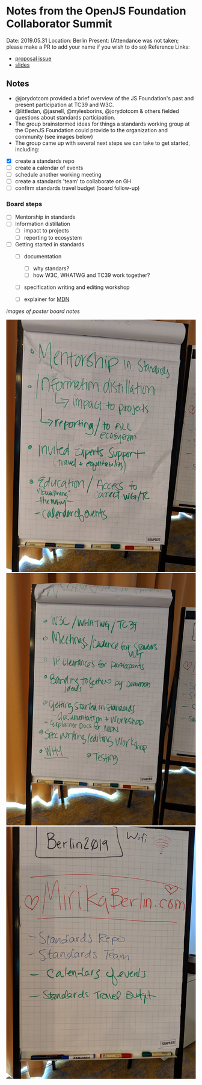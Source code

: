 # Notes from the OpenJS Foundation Collaborator Summit

Date: 2019.05.31
Location: Berlin
Present: (Attendance was not taken; please make a PR to add your name if you wish to do so)
Reference Links:
* [proposal issue](https://github.com/nodejs/open-standards/issues/18)
* [slides](https://docs.google.com/presentation/d/1tW7y1G0XYrIzujS_u82WWU9iO8-H2gWZODJQUmfnF7w/edit)

## Notes

* @jorydotcom provided a brief overview of the JS Foundation's past and present participation at TC39 and W3C.
* @littledan, @jasnell, @mylesborins, @jorydotcom & others fielded questions about standards participation.
* The group brainstormed ideas for things a standards working group at the OpenJS Foundation could provide to the organization and community (see images below)
* The group came up with several next steps we can take to get started, including:

- [x] create a standards repo
- [ ] create a calendar of events 
- [ ] schedule another working meeting
- [ ] create a standards 'team' to collaborate on GH
- [ ] confirm standards travel budget (board follow-up)

### Board steps

- [ ] Mentorship in standards
- [ ] Information distillation
  - [ ] impact to projects
  - [ ] reporting to ecosystem
- [ ] Getting started in standards
  - [ ] documentation
      - [ ] why standars?
      - [ ] how W3C, WHATWG and TC39 work together?
  - [ ] specification writing and editing workshop
  - [ ] explainer for [MDN](https://mdn.dev/)


*images of poster board notes*

![poster1](../img/poster1.jpg)
![poster2](../img/poster2.jpg)
![poster3](../img/poster3.jpg)
